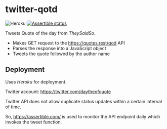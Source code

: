 # twitter-qotd 
![Heroku](http://heroku-badge.herokuapp.com/?app=roshan-qotd&style=flat&svg=1&root=of_qotd) [![Assertible status](https://assertible.com/apis/07dfcd2c-23b7-43fd-831e-63e1df7f1204/status?api_token=iSBLmckiZ7PFMxXU)](https://assertible.com/dashboard#/services/07dfcd2c-23b7-43fd-831e-63e1df7f1204/results)

Tweets Quote of the day from *TheySaidSo*.
* Makes GET request to the https://quotes.rest/qod API
* Parses the response into a JavaScript object
* Tweets the quote followed by the author name

## Deployment
Uses *Heroku* for deployment.

Twitter account: https://twitter.com/daytheofquote

Twitter API does not allow duplicate status updates within a certain interval of time.

So, https://assertible.com/ is used to monitor the API endpoint daily which invokes the tweet function.


 
